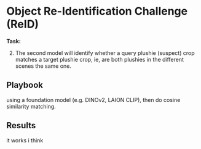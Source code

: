 # Object Re-Identification Challenge (ReID)

**Task:**

2. The second model will identify whether a query plushie (suspect) crop matches a target plushie crop, ie, are both plushies in the different scenes the same one.

## Playbook

using a foundation model (e.g. DINOv2, LAION CLIP), then do cosine similarity matching.

## Results

it works i think
